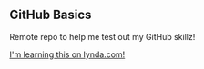 GitHub Basics
-------------

Remote repo to help me test out my GitHub skillz!

[I'm learning this on lynda.com!](http://www.lynda.com)
